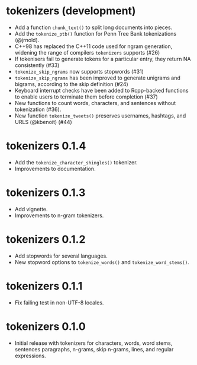 # tokenizers (development)

- Add a function `chunk_text()` to split long documents into pieces.
- Add the `tokenize_ptb()` function for Penn Tree Bank tokenizations (@jrnold).
- C++98 has replaced the C++11 code used for ngram generation, widening the range of compilers `tokenizers` supports (#26)
- If tokenisers fail to generate tokens for a particular entry, they return NA consistently (#33)
- `tokenize_skip_ngrams` now supports stopwords (#31)
- `tokenize_skip_ngrams` has been improved to generate unigrams and bigrams, according to the skip definition (#24)
- Keyboard interrupt checks have been added to Rcpp-backed functions to enable users to terminate them before completion (#37)
- New functions to count words, characters, and sentences without tokenization (#36).
- New function `tokenize_tweets()` preserves usernames, hashtags, and URLS (@kbenoit) (#44)

# tokenizers 0.1.4

- Add the `tokenize_character_shingles()` tokenizer. 
- Improvements to documentation.

# tokenizers 0.1.3

- Add vignette.
- Improvements to n-gram tokenizers.

# tokenizers 0.1.2

- Add stopwords for several languages.
- New stopword options to `tokenize_words()` and `tokenize_word_stems()`.

# tokenizers 0.1.1

- Fix failing test in non-UTF-8 locales.

# tokenizers 0.1.0

- Initial release with tokenizers for characters, words, word stems, sentences
  paragraphs, n-grams, skip n-grams, lines, and regular expressions.